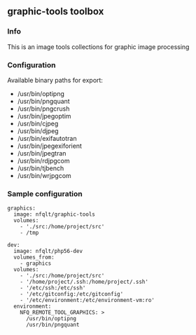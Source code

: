 ## graphic-tools toolbox

### Info
This is an image tools collections for graphic image processing

### Configuration
Available binary paths for export:

- /usr/bin/optipng
- /usr/bin/pngquant
- /usr/bin/pngcrush
- /usr/bin/jpegoptim
- /usr/bin/cjpeg
- /usr/bin/djpeg
- /usr/bin/exifautotran
- /usr/bin/jpegexiforient
- /usr/bin/jpegtran
- /usr/bin/rdjpgcom
- /usr/bin/tjbench
- /usr/bin/wrjpgcom


### Sample configuration

```
graphics:
  image: nfqlt/graphic-tools
  volumes:
    - './src:/home/project/src'
    - /tmp

dev:
  image: nfqlt/php56-dev
  volumes_from:
    - graphics
  volumes:
    - './src:/home/project/src'
    - '/home/project/.ssh:/home/project/.ssh'
    - '/etc/ssh:/etc/ssh'
    - '/etc/gitconfig:/etc/gitconfig'
    - '/etc/environment:/etc/environment-vm:ro'
  environment:
    NFQ_REMOTE_TOOL_GRAPHICS: >
      /usr/bin/optipng
      /usr/bin/pngquant
```

